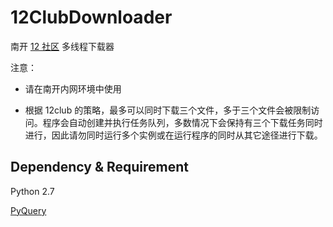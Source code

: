 12ClubDownloader
===
南开 [12 社区](http://12club.nankai.edu.cn/) 多线程下载器

注意：

* 请在南开内网环境中使用

* 根据 12club 的策略，最多可以同时下载三个文件，多于三个文件会被限制访问。程序会自动创建并执行任务队列，多数情况下会保持有三个下载任务同时进行，因此请勿同时运行多个实例或在运行程序的同时从其它途径进行下载。

Dependency & Requirement
---
Python 2.7

[PyQuery](https://pypi.python.org/pypi/pyquery)
